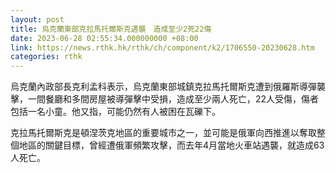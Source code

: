 ```yaml
---
layout: post
title: 烏克蘭東部克拉馬托爾斯克遇襲　造成至少2死22傷
date: 2023-06-28 02:55:34.000000000 +08:00
link: https://news.rthk.hk/rthk/ch/component/k2/1706550-20230628.htm
categories: rthk
---
```


烏克蘭內政部長克利孟科表示，烏克蘭東部城鎮克拉馬托爾斯克遭到俄羅斯導彈襲擊，一間餐廳和多間房屋被導彈擊中受損，造成至少兩人死亡，22人受傷，傷者包括一名小童。他又指，可能仍然有人被困在瓦礫下。

克拉馬托爾斯克是頓涅茨克地區的重要城市之一，並可能是俄軍向西推進以奪取整個地區的關鍵目標，曾經遭俄軍頻繁攻擊，而去年4月當地火車站遇襲，就造成63人死亡。

